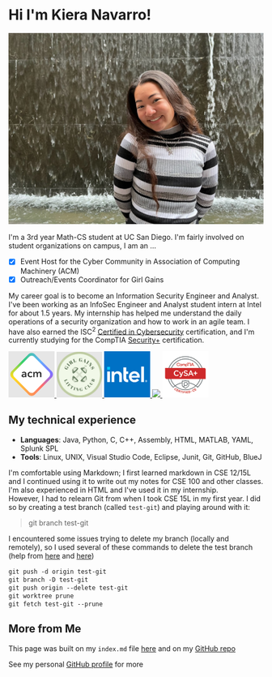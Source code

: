 # Hi I'm Kiera Navarro!

[<img src="IMG_0706.jpg">]()

I'm a 3rd year Math-CS student at UC San Diego. I'm fairly involved on student organizations on campus, I am an ...
- [X] Event Host for the Cyber Community in Association of Computing Machinery (ACM) 
- [X] Outreach/Events Coordinator for Girl Gains

My career goal is to become an Information Security Engineer and Analyst. I've been working as an InfoSec Engineer and Analyst student intern at Intel for about 1.5 years. My internship has helped me understand the daily operations of a security organization and how to work in an agile team. I have also earned the ISC<sup>2</sup> [Certified in Cybersecurity](https://www.isc2.org/certified-in-cybersecurity?filter=featured&searchRoot=A82B5ABE5FF04271998AE8A4B5D7DEFD) certification, and I'm currently studying for the CompTIA [Security+](https://www.comptia.org/certifications/security) certification. 

<html>
  <p>
   <a href="https://acmucsd.com/">
    <img src="ACM.png" width="18%">
   </a>
   <a href="https://www.instagram.com/girlgainsucsd/">
    <img src="GG.png" width="18%">
   </a>
   <a href="https://www.intel.com/content/www/us/en/homepage.html">
    <img src="Intel.png" width="18%">
   </a>
   <a href="https://www.isc2.org/certified-in-cybersecurity?filter=featured&searchRoot=A82B5ABE5FF04271998AE8A4B5D7DEFD">
    <img src="ISC.png" width="18%">
   </a>
   <a href="https://www.comptia.org/certifications/security">
    <img src="Sec+.png" width="18%">
   </a>
</p>
</html>

## My technical experience

* **Languages**: Java, Python, C, C++, Assembly, HTML, MATLAB, YAML, Splunk SPL
* **Tools**: Linux, UNIX, Visual Studio Code, Eclipse, Junit, Git, GitHub, BlueJ 

I'm comfortable using Markdown; I first learned markdown in CSE 12/15L and I continued using it to write out my notes for CSE 100 and other classes. I'm also experienced in HTML and I've used it in my internship. <br>
However, I had to relearn Git from when I took CSE 15L in my first year. I did so by creating a test branch (called `test-git`) and playing around with it:
> git branch test-git

I encountered some issues trying to delete my branch (locally and remotely), so I used several of these commands to delete the test branch (help from [here](https://www.git-tower.com/learn/git/faq/delete-remote-branch) and [here](https://stackoverflow.com/questions/2003505/how-do-i-delete-a-git-branch-locally-and-remotely))
```
git push -d origin test-git
git branch -D test-git
git push origin --delete test-git
git worktree prune
git fetch test-git --prune
```

## More from Me

This page was built on my `index.md` file [here](https://github.com/kieraliz/cse110/blob/main/index.md) and on my [GitHub repo](https://github.com/kieraliz/cse110)

See my personal [GitHub profile](https://github.com/kieraliz) for more
